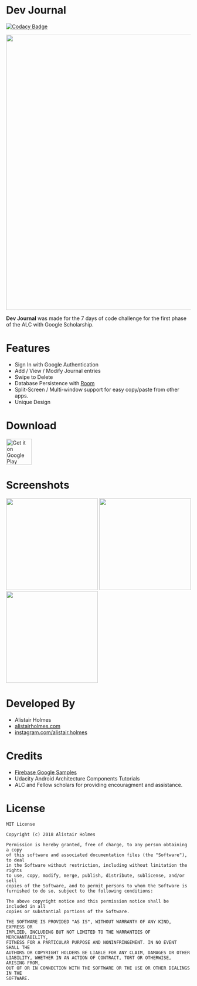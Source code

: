 # Dev Journal
[![Codacy Badge](https://api.codacy.com/project/badge/Grade/b3ff4806fb3443b687ec694fb13608e5)](https://www.codacy.com/app/alistairholmes95/devjournal?utm_source=alistair_holmes@bitbucket.org&amp;utm_medium=referral&amp;utm_content=alistair_holmes/devjournal&amp;utm_campaign=Badge_Grade)

<img src="https://user-images.githubusercontent.com/22801227/42134580-de690e68-7d3e-11e8-86e8-e2b708d30f24.png" width="750">

**Dev Journal** was made for the 7 days of code challenge for the first phase of the ALC with Google Scholarship.

# Features

* Sign In with Google Authentication
* Add / View / Modify Journal entries
* Swipe to Delete
* Database Persistence with [Room](https://developer.android.com/topic/libraries/architecture/room)
* Split-Screen / Multi-window support for easy copy/paste from other apps.
* Unique Design

# Download

<a href="https://play.google.com/store/apps/details?id=com.alistairholmes.devjournal" target="_blank">
<img src="https://play.google.com/intl/en_us/badges/images/generic/en-play-badge.png" alt="Get it on Google Play" height="70"/></a> 


# Screenshots

<img src="https://user-images.githubusercontent.com/22801227/42134637-2b6e799a-7d40-11e8-855a-3724b0a62f61.png" width="250"> <img src="https://user-images.githubusercontent.com/22801227/42132353-c3929aaa-7d16-11e8-814b-204ac14e841a.png" width="250"> <img src="https://user-images.githubusercontent.com/22801227/42132371-f0808202-7d16-11e8-80eb-5c31080a5635.png" width="250"> 

# Developed By

* Alistair Holmes 
 * [alistairholmes.com](http://www.alistairholmes.com)
 * [instagram.com/alistair.holmes](https://www.instagram.com/alistair.holmes/)
 
# Credits

* [Firebase Google Samples](https://github.com/firebase/quickstart-android)
* Udacity Android Architecture Components Tutorials
* ALC and Fellow scholars for providing encouragment and assistance.

# License

	MIT License

	Copyright (c) 2018 Alistair Holmes

	Permission is hereby granted, free of charge, to any person obtaining a copy
	of this software and associated documentation files (the "Software"), to deal
	in the Software without restriction, including without limitation the rights
	to use, copy, modify, merge, publish, distribute, sublicense, and/or sell
	copies of the Software, and to permit persons to whom the Software is
	furnished to do so, subject to the following conditions:

	The above copyright notice and this permission notice shall be included in all
	copies or substantial portions of the Software.

	THE SOFTWARE IS PROVIDED "AS IS", WITHOUT WARRANTY OF ANY KIND, EXPRESS OR
	IMPLIED, INCLUDING BUT NOT LIMITED TO THE WARRANTIES OF MERCHANTABILITY,
	FITNESS FOR A PARTICULAR PURPOSE AND NONINFRINGEMENT. IN NO EVENT SHALL THE
	AUTHORS OR COPYRIGHT HOLDERS BE LIABLE FOR ANY CLAIM, DAMAGES OR OTHER
	LIABILITY, WHETHER IN AN ACTION OF CONTRACT, TORT OR OTHERWISE, ARISING FROM,
	OUT OF OR IN CONNECTION WITH THE SOFTWARE OR THE USE OR OTHER DEALINGS IN THE
	SOFTWARE.

 [Dev Journal]:https://play.google.com/store/apps/details?id=com.alistairholmes.devjournal
